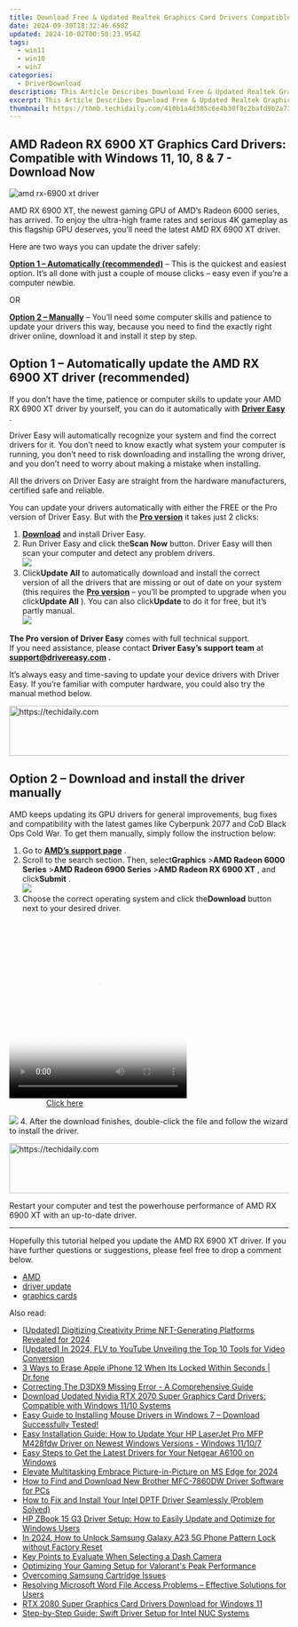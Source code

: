 ```yaml
---
title: Download Free & Updated Realtek Graphics Card Drivers Compatible with Windows nX
date: 2024-09-30T18:32:46.650Z
updated: 2024-10-02T00:50:23.954Z
tags:
  - win11
  - win10
  - win7
categories:
  - DriverDownload
description: This Article Describes Download Free & Updated Realtek Graphics Card Drivers Compatible with Windows nX
excerpt: This Article Describes Download Free & Updated Realtek Graphics Card Drivers Compatible with Windows nX
thumbnail: https://thmb.techidaily.com/410b1a4d385c6e4b30f8c2bafd9b2a73f332bf6953f02a101819f0b8ffe4d954.jpg
---
```


## AMD Radeon RX 6900 XT Graphics Card Drivers: Compatible with Windows 11, 10, 8 & 7 - Download Now

![amd rx-6900 xt driver](https://images.drivereasy.com/wp-content/uploads/2020/12/amd-rx-6900xt-driver.jpg)

 AMD RX 6900 XT, the newest gaming GPU of AMD’s Radeon 6000 series, has arrived. To enjoy the ultra-high frame rates and serious 4K gameplay as this flagship GPU deserves, you’ll need the latest AMD RX 6900 XT driver.

Here are two ways you can update the driver safely:

**[Option 1 – Automatically (recommended)](https://www.drivereasy.com/knowledge/download-amd-rx-6900-xt-driver-for-windows-7-8-10/#option1)**  – This is the quickest and easiest option. It’s all done with just a couple of mouse clicks – easy even if you’re a computer newbie.

OR

**[Option 2 – Manually](https://tools.techidaily.com/drivereasy/download/)**  – You’ll need some computer skills and patience to update your drivers this way, because you need to find the exactly right driver online, download it and install it step by step.

## Option 1 – Automatically update the AMD RX 6900 XT driver (recommended)

 If you don’t have the time, patience or computer skills to update your AMD RX 6900 XT driver by yourself, you can do it automatically with **[Driver Easy](https://tools.techidaily.com/drivereasy/download/)**  .

 Driver Easy will automatically recognize your system and find the correct drivers for it. You don’t need to know exactly what system your computer is running, you don’t need to risk downloading and installing the wrong driver, and you don’t need to worry about making a mistake when installing.

 All the drivers on Driver Easy are straight from the hardware manufacturers, certified safe and reliable.

 You can update your drivers automatically with either the FREE or the Pro version of Driver Easy. But with the **[Pro version](https://tools.techidaily.com/drivereasy/download/)**  it takes just 2 clicks:

1. **[Download](https://tools.techidaily.com/drivereasy/download/)**  and install Driver Easy.
2. Run Driver Easy and click the**Scan Now** button. Driver Easy will then scan your computer and detect any problem drivers.  
![](https://images.drivereasy.com/wp-content/uploads/2020/12/de-1-1-2.jpg)
3. Click**Update All** to automatically download and install the correct version of all the drivers that are missing or out of date on your system (this requires the **[Pro version](https://tools.techidaily.com/drivereasy/download/)**  – you’ll be prompted to upgrade when you click**Update All** ). You can also click**Update** to do it for free, but it’s partly manual.  
![](https://images.drivereasy.com/wp-content/uploads/2020/12/de-6900xt.jpg)

**The Pro version of Driver Easy** comes with full technical support.  
 If you need assistance, please contact **Driver Easy’s support team** at **[support@drivereasy.com](https://tools.techidaily.com/drivereasy/download/) .**

 It’s always easy and time-saving to update your device drivers with Driver Easy. If you’re familiar with computer hardware, you could also try the manual method below.

<!-- affiliate ads begin -->
<a href="https://appsumo.8odi.net/c/5597632/2118320/7443" target="_top" id="2118320">
  <img src="//a.impactradius-go.com/display-ad/7443-2118320" border="0" alt="https://techidaily.com" width="728" height="90"/>
</a>
<img height="0" width="0" src="https://appsumo.8odi.net/i/5597632/2118320/7443" style="position:absolute;visibility:hidden;" border="0" />
<!-- affiliate ads end -->

## Option 2 – Download and install the driver manually

 AMD keeps updating its GPU drivers for general improvements, bug fixes and compatibility with the latest games like Cyberpunk 2077 and CoD Black Ops Cold War. To get them manually, simply follow the instruction below:

1. Go to **[AMD’s support page](https://www.amd.com/en/support)**  .
2. Scroll to the search section. Then, select**Graphics** \>**AMD Radeon 6000 Series** \>**AMD Radeon 6900 Series** \>**AMD Radeon RX 6900 XT** , and click**Submit** .  
![](https://images.drivereasy.com/wp-content/uploads/2020/12/amd-6900xt-1.jpg)
3. Choose the correct operating system and click the**Download** button next to your desired driver.  

<!-- affiliate ads begin -->
<span id="1498635">
					<video width="320" height="320" style="cursor:pointer"
           poster="//a.impactradius-go.com/display-clicktoplayimage/1498635.png"
           onclick="if(!this.playClicked){this.play();this.setAttribute('controls',true);this.playClicked=true;}">
	   <source src="//a.impactradius-go.com/display-ad/17326-1498635">
	   <img src="//a.impactradius-go.com/display-clicktoplayimage/1498635.png" style="border: none; height: 100%; width: 100%; object-fit: contain">
	</video>
	<div style="width:200px;text-align:center"><a href="javascript:window.open(decodeURIComponent('https%3A%2F%2Fancheer.sjv.io%2Fc%2F5597632%2F1498635%2F17326'), '_blank');void(0);">Click here</a></div>
</span>
<img height="0" width="0" src="https://imp.pxf.io/i/5597632/1498635/17326" style="position:absolute;visibility:hidden;" border="0" />
<!-- affiliate ads end -->

![](https://images.drivereasy.com/wp-content/uploads/2020/12/amd-6900xt-2.jpg)
4. After the download finishes, double-click the file and follow the wizard to install the driver.

<!-- affiliate ads begin -->
<a href="https://appsumo.8odi.net/c/5597632/2144278/7443" target="_top" id="2144278">
  <img src="//a.impactradius-go.com/display-ad/7443-2144278" border="0" alt="https://techidaily.com" width="728" height="90"/>
</a>
<img height="0" width="0" src="https://appsumo.8odi.net/i/5597632/2144278/7443" style="position:absolute;visibility:hidden;" border="0" />
<!-- affiliate ads end -->

 Restart your computer and test the powerhouse performance of AMD RX 6900 XT with an up-to-date driver.

---

 Hopefully this tutorial helped you update the AMD RX 6900 XT driver. If you have further questions or suggestions, please feel free to drop a comment below.

* [AMD](https://tools.techidaily.com/drivereasy/download/)
* [driver update](https://tools.techidaily.com/drivereasy/download/)
* [graphics cards](https://tools.techidaily.com/drivereasy/download/)

<ins class="adsbygoogle"
     style="display:block"
     data-ad-format="autorelaxed"
     data-ad-client="ca-pub-7571918770474297"
     data-ad-slot="1223367746"></ins>

<ins class="adsbygoogle"
     style="display:block"
     data-ad-client="ca-pub-7571918770474297"
     data-ad-slot="8358498916"
     data-ad-format="auto"
     data-full-width-responsive="true"></ins>

<span class="atpl-alsoreadstyle">Also read:</span>
<div><ul>
<li><a href="https://fox-links.techidaily.com/updated-digitizing-creativity-prime-nft-generating-platforms-revealed-for-2024/"><u>[Updated] Digitizing Creativity Prime NFT-Generating Platforms Revealed for 2024</u></a></li>
<li><a href="https://youtube-data.techidaily.com/ed-in-2024-flv-to-youtube-unveiling-the-top-10-tools-for-video-conversion/"><u>[Updated] In 2024, FLV to YouTube Unveiling the Top 10 Tools for Video Conversion</u></a></li>
<li><a href="https://iphone-unlock.techidaily.com/3-ways-to-erase-apple-iphone-12-when-its-locked-within-seconds-drfone-by-drfone-ios/"><u>3 Ways to Erase Apple iPhone 12 When Its Locked Within Seconds | Dr.fone</u></a></li>
<li><a href="https://techtrends.techidaily.com/correcting-the-d3dx9-missing-error-a-comprehensive-guide/"><u>Correcting The D3DX9 Missing Error - A Comprehensive Guide</u></a></li>
<li><a href="https://driver-download.techidaily.com/download-updated-nvidia-rtx-2070-super-graphics-card-drivers-compatible-with-windows-1110-systems/"><u>Download Updated Nvidia RTX 2070 Super Graphics Card Drivers: Compatible with Windows 11/10 Systems</u></a></li>
<li><a href="https://driver-download.techidaily.com/1722973101276-easy-guide-to-installing-mouse-drivers-in-windows-7-download-successfully-tested/"><u>Easy Guide to Installing Mouse Drivers in Windows 7 – Download Successfully Tested!</u></a></li>
<li><a href="https://driver-download.techidaily.com/easy-installation-guide-how-to-update-your-hp-laserjet-pro-mfp-m428fdw-driver-on-newest-windows-versions-windows-11107/"><u>Easy Installation Guide: How to Update Your HP LaserJet Pro MFP M428fdw Driver on Newest Windows Versions - Windows 11/10/7</u></a></li>
<li><a href="https://driver-download.techidaily.com/easy-steps-to-get-the-latest-drivers-for-your-netgear-a6100-on-windows/"><u>Easy Steps to Get the Latest Drivers for Your Netgear A6100 on Windows</u></a></li>
<li><a href="https://article-tips.techidaily.com/elevate-multitasking-embrace-picture-in-picture-on-ms-edge-for-2024/"><u>Elevate Multitasking Embrace Picture-in-Picture on MS Edge for 2024</u></a></li>
<li><a href="https://driver-download.techidaily.com/how-to-find-and-download-new-brother-mfc-7860dw-driver-software-for-pcs/"><u>How to Find and Download New Brother MFC-7860DW Driver Software for PCs</u></a></li>
<li><a href="https://driver-download.techidaily.com/how-to-fix-and-install-your-intel-dptf-driver-seamlessly-problem-solved/"><u>How to Fix and Install Your Intel DPTF Driver Seamlessly (Problem Solved)</u></a></li>
<li><a href="https://driver-download.techidaily.com/hp-zbook-15-g3-driver-setup-how-to-easily-update-and-optimize-for-windows-users/"><u>HP ZBook 15 G3 Driver Setup: How to Easily Update and Optimize for Windows Users</u></a></li>
<li><a href="https://android-unlock.techidaily.com/in-2024-how-to-unlock-samsung-galaxy-a23-5g-phone-pattern-lock-without-factory-reset-by-drfone-android/"><u>In 2024, How to Unlock Samsung Galaxy A23 5G Phone Pattern Lock without Factory Reset</u></a></li>
<li><a href="https://buynow-reviews.techidaily.com/key-points-to-evaluate-when-selecting-a-dash-camera/"><u>Key Points to Evaluate When Selecting a Dash Camera</u></a></li>
<li><a href="https://windows11.techidaily.com/optimizing-your-gaming-setup-for-valorants-peak-performance/"><u>Optimizing Your Gaming Setup for Valorant's Peak Performance</u></a></li>
<li><a href="https://printer-issues.techidaily.com/overcoming-samsung-cartridge-issues/"><u>Overcoming Samsung Cartridge Issues</u></a></li>
<li><a href="https://techtrends.techidaily.com/resolving-microsoft-word-file-access-problems-effective-solutions-for-users/"><u>Resolving Microsoft Word File Access Problems – Effective Solutions for Users</u></a></li>
<li><a href="https://driver-download.techidaily.com/rtx-2080-super-graphics-card-drivers-download-for-windows-11/"><u>RTX 2080 Super Graphics Card Drivers Download for Windows 11</u></a></li>
<li><a href="https://driver-download.techidaily.com/step-by-step-guide-swift-driver-setup-for-intel-nuc-systems/"><u>Step-by-Step Guide: Swift Driver Setup for Intel NUC Systems</u></a></li>
</ul></div>


